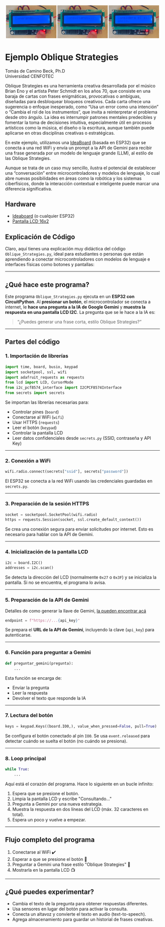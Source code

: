 ![OS](https://github.com/Universidad-Cenfotec/ExpoCenfo/blob/main/Ejemplos_LLM_ESP32/Ejemplo_Olbique_Strategies/ObliqueStrategies.JPG)
# Ejemplo Oblique Strategies

Tomás de Camino Beck, Ph.D  
Universidad CENFOTEC

Oblique Strategies es una herramienta creativa desarrollada por el músico Brian Eno y el artista Peter Schmidt en los años 70, que consiste en una baraja de cartas con frases enigmáticas, provocativas o ambiguas, diseñadas para desbloquear bloqueos creativos. Cada carta ofrece una sugerencia o enfoque inesperado, como “Usa un error como una intención” o “Cambia el rol de los instrumentos”, que invita a reinterpretar el problema desde otro ángulo. La idea es interrumpir patrones mentales predecibles y fomentar la toma de decisiones intuitiva, especialmente útil en procesos artísticos como la música, el diseño o la escritura, aunque también puede aplicarse en otras disciplinas creativas o estratégicas.

En este ejemplo, utilizamos una [IdeaBoard](https://github.com/CRCibernetica/circuitpython-ideaboard) (basada en ESP32) que se conecta a una red WiFi y envía un prompt a la API de Gemini para recibir una frase generada por un modelo de lenguaje grande (LLM), al estilo de las Oblique Strategies.

Aunque se trata de un caso muy sencillo, ilustra el potencial de establecer una “conversación” entre microcontroladores y modelos de lenguaje, lo cual abre nuevas posibilidades en áreas como la robótica y los sistemas ciberfísicos, donde la interacción contextual e inteligente puede marcar una diferencia significativa.

## Hardware
- [Ideaboard](https://www.crcibernetica.com/crcibernetica-ideaboard/) (o cualquier ESP32)
- [Pantalla LCD 16x2](https://www.crcibernetica.com/16x2-lcd-with-i2c-blue/?searchid=2404090&search_query=lcd)


## Explicación de Código

Claro, aquí tienes una explicación muy didáctica del código `Oblique_Strategies.py`, ideal para estudiantes o personas que están aprendiendo a conectar microcontroladores con modelos de lenguaje e interfaces físicas como botones y pantallas:

---

## ¿Qué hace este programa?

Este programa `Oblique_Strategies.py` ejecuta en un **ESP32 con CircuitPython**. Al **presionar un botón**, el microcontrolador se conecta a internet, le **hace una pregunta a la IA de Google Gemini** y **muestra la respuesta en una pantalla LCD I2C**. La pregunta que se le hace a la IA es:

> “¿Puedes generar una frase corta, estilo Oblique Strategies?”

---

## Partes del código

### 1. **Importación de librerías**

```python
import time, board, busio, keypad
import socketpool, ssl, wifi
import adafruit_requests as requests
from lcd import LCD, CursorMode
from i2c_pcf8574_interface import I2CPCF8574Interface
from secrets import secrets
```

Se importan las librerías necesarias para:

* Controlar pines (`board`)
* Conectarse al WiFi (`wifi`)
* Usar HTTPS (`requests`)
* Leer el botón (`keypad`)
* Controlar la pantalla LCD
* Leer datos confidenciales desde `secrets.py` (SSID, contraseña y API Key)

---

### 2. **Conexión a WiFi**

```python
wifi.radio.connect(secrets["ssid"], secrets["password"])
```

El ESP32 se conecta a la red WiFi usando las credenciales guardadas en `secrets.py`.

---

### 3. **Preparación de la sesión HTTPS**

```python
socket = socketpool.SocketPool(wifi.radio)
https = requests.Session(socket, ssl.create_default_context())
```

Se crea una conexión segura para enviar solicitudes por internet. Esto es necesario para hablar con la API de Gemini.

---

### 4. **Inicialización de la pantalla LCD**

```python
i2c = board.I2C()
addresses = i2c.scan()
```

Se detecta la dirección del LCD (normalmente `0x27` o `0x3F`) y se inicializa la pantalla. Si no se encuentra, el programa lo avisa.

---

### 5. **Preparación de la API de Gemini**

Detalles de como generar la llave de Gemini, [la pueden encontrar acá](https://github.com/Universidad-Cenfotec/ExpoCenfo/blob/main/Ejemplos_LLM_ESP32/Gemini_ESP32.md)

```python
endpoint = f"https://...{api_key}"
```

Se prepara el **URL de la API de Gemini**, incluyendo la clave (`api_key`) para autenticarse.

---

### 6. **Función para preguntar a Gemini**

```python
def preguntar_gemini(pregunta):
    ...
```

Esta función se encarga de:

* Enviar la pregunta
* Leer la respuesta
* Devolver el texto que responde la IA

---

### 7. **Lectura del botón**

```python
keys = keypad.Keys((board.IO0,), value_when_pressed=False, pull=True)
```

Se configura el botón conectado al pin `IO0`. Se usa `event.released` para detectar cuándo se suelta el botón (no cuándo se presiona).

---

### 8. **Loop principal**

```python
while True:
    ...
```

Aquí está el corazón del programa. Hace lo siguiente en un bucle infinito:

1. Espera que se presione el botón.
2. Limpia la pantalla LCD y escribe "Consultando..."
3. Pregunta a Gemini por una nueva estrategia.
4. Muestra la respuesta en dos líneas del LCD (máx. 32 caracteres en total).
5. Espera un poco y vuelve a empezar.

---

## Flujo completo del programa

1. Conectarse al WiFi ✔️
2. Esperar a que se presione el botón 🔘
3. Preguntar a Gemini una frase estilo "Oblique Strategies" 🧠
4. Mostrarla en la pantalla LCD 📺

---

## ¿Qué puedes experimentar?

* Cambia el texto de la pregunta para obtener respuestas diferentes.
* Usa sensores en lugar del botón para activar la consulta.
* Conecta un altavoz y convierte el texto en audio (text-to-speech).
* Agrega almacenamiento para guardar un historial de frases creativas.


